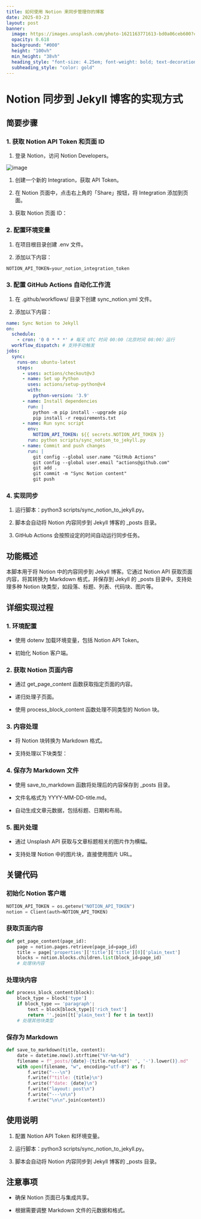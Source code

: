```yaml
---
title: 如何使用 Notion 来同步管理你的博客
date: 2025-03-23
layout: post
banner:
  image: https://images.unsplash.com/photo-1621163771613-bd0a06ceb600?crop=entropy&cs=tinysrgb&fit=max&fm=jpg&ixid=M3w2OTIwMzJ8MHwxfHJhbmRvbXx8fHx8fHx8fDE3NDI3NjgzMzZ8&ixlib=rb-4.0.3&q=80&w=1080
  opacity: 0.618
  background: "#000"
  height: "100vh"
  min_height: "38vh"
  heading_style: "font-size: 4.25em; font-weight: bold; text-decoration: underline"
  subheading_style: "color: gold"
---
```


# Notion 同步到 Jekyll 博客的实现方式

## 简要步骤

### 1. 获取 Notion API Token 和页面 ID

1. 登录 Notion，访问 Notion Developers。

![image](https://prod-files-secure.s3.us-west-2.amazonaws.com/a7a0cc5a-89b9-4cda-8686-1fba0ca52f40/d19c1afe-dea5-4312-9333-786b0ba83054/image.png?X-Amz-Algorithm=AWS4-HMAC-SHA256&X-Amz-Content-Sha256=UNSIGNED-PAYLOAD&X-Amz-Credential=ASIAZI2LB466TUSJYUDS%2F20250323%2Fus-west-2%2Fs3%2Faws4_request&X-Amz-Date=20250323T221856Z&X-Amz-Expires=3600&X-Amz-Security-Token=IQoJb3JpZ2luX2VjEIT%2F%2F%2F%2F%2F%2F%2F%2F%2F%2FwEaCXVzLXdlc3QtMiJHMEUCIQDYO0ud3bpJEM7YpQpI2xZt5%2FYBS5qGbzlp0Yw%2FjNTO0gIgBVbxWQKmnS1AQ2mhf%2F%2BjIYM%2BWIb2b7SpCMJgSetnZ8UqiAQI3f%2F%2F%2F%2F%2F%2F%2F%2F%2F%2FARAAGgw2Mzc0MjMxODM4MDUiDJvcy8k3Bod61ZDp%2FCrcA6e9lOCTyYyqB%2Fa6hK6EZD6vxsW6wkTjt6wzrYCZ%2FDTZfiyTF2fYFBXc%2FcciyF%2FJlnAP9AVxg7ri%2BI%2BdtllXLi1c0oOssSO%2BDg2qtEgABVHwUzVqZJCUpul7W2P5uaKiCD%2BkTDb05XxkbIQbGO2unKM1aQkxaqJxnfwNr4jHMxqaq6iHvwaM235Y%2FIqhA%2BTGzIaqmUZPo3XE%2BeH3Bh23kzz4pMlqQm9gZfcp3Y5fjn7pC83blflvFgh4QaPCbS%2Fi5xcD%2BM2ubu72ziXThwoVA1r%2FVwiCH6KJyCtdhrD38FBv5%2FrMCIEhAiwDSaTt%2FErbcYKKr8DkbXYZCeQQ0gCQeblv4azazPHDtp809Kbk4ZB9bslN9MaLXh%2BHvCAzEO99hOWmz9Y05lvkOVfZqc2yw5zSdpKE9Jp7BPIvSmpR4lKH57To6EIV0dD9Oxi%2BGzRxuboZQIQQwWmvM0RbhK4oaWQJge3ZEyd0Vl4Q8T3ic7zv599g2xV23KB4xqcHQyMA9LlBdps3x%2Bafkjv9fc0fj2pAce33Ir7A5CrFyN2FiFdqIYU%2FZlskaMOdwF6jR29afaxcGn7XKQ0NzPiUyIirxMhq%2FbPo3lgTQoGn2sg1rBpdKOILNTKvI58FyeBPMNHKgb8GOqUBdxbjrZk4cilvw0RnKOWXCApkCh%2FZ2B0PcIQ%2BTeydc3MKuYEQnwwHN4h916WPOb4TyxDr1y0OzcyVrag9MRLY7xvxk%2FH5PfI4lSyk5lLRKE4DDAbaF8yIowyXOg7GWMqXk7Sxj%2BgR6DiehLfcyZTrueH2gWDFUmG8TfQws8EFXBfb2USXs2Pqs5HF8JwivO3s3%2B1JGaB4X8H2JKTZ6DZZ52ttLOXA&X-Amz-Signature=ad33f6a0358c6daa6953861689e809c57e952e9216f25f48fdff1be096f5b258&X-Amz-SignedHeaders=host&x-id=GetObject)

1. 创建一个新的 Integration，获取 API Token。

1. 在 Notion 页面中，点击右上角的「Share」按钮，将 Integration 添加到页面。

1. 获取 Notion 页面 ID：


### 2. 配置环境变量

1. 在项目根目录创建 .env 文件。

1. 添加以下内容：

```javascript
NOTION_API_TOKEN=your_notion_integration_token
```

### 3. 配置 GitHub Actions 自动化工作流

1. 在 .github/workflows/ 目录下创建 sync_notion.yml 文件。

1. 添加以下内容：

```yaml
name: Sync Notion to Jekyll
on:
  schedule:
    - cron: '0 0 * * *' # 每天 UTC 时间 00:00（北京时间 08:00）运行
  workflow_dispatch: # 支持手动触发
jobs:
  sync:
    runs-on: ubuntu-latest
    steps:
      - uses: actions/checkout@v3
      - name: Set up Python
        uses: actions/setup-python@v4
        with:
          python-version: '3.9'
      - name: Install dependencies
        run: |
          python -m pip install --upgrade pip
          pip install -r requirements.txt
      - name: Run sync script
        env:
          NOTION_API_TOKEN: ${{ secrets.NOTION_API_TOKEN }}
        run: python scripts/sync_notion_to_jekyll.py
      - name: Commit and push changes
        run: |
          git config --global user.name "GitHub Actions"
          git config --global user.email "actions@github.com"
          git add .
          git commit -m "Sync Notion content"
          git push
```

### 4. 实现同步

1. 运行脚本：python3 scripts/sync_notion_to_jekyll.py。

1. 脚本会自动将 Notion 内容同步到 Jekyll 博客的 _posts 目录。

1. GitHub Actions 会按照设定的时间自动运行同步任务。

## 功能概述

本脚本用于将 Notion 中的内容同步到 Jekyll 博客。它通过 Notion API 获取页面内容，将其转换为 Markdown 格式，并保存到 Jekyll 的 _posts 目录中。支持处理多种 Notion 块类型，如段落、标题、列表、代码块、图片等。

## 详细实现过程

### 1. 环境配置

- 使用 dotenv 加载环境变量，包括 Notion API Token。

- 初始化 Notion 客户端。

### 2. 获取 Notion 页面内容

- 通过 get_page_content 函数获取指定页面的内容。

- 递归处理子页面。

- 使用 process_block_content 函数处理不同类型的 Notion 块。

### 3. 内容处理

- 将 Notion 块转换为 Markdown 格式。

- 支持处理以下块类型：


### 4. 保存为 Markdown 文件

- 使用 save_to_markdown 函数将处理后的内容保存到 _posts 目录。

- 文件名格式为 YYYY-MM-DD-title.md。

- 自动生成文章元数据，包括标题、日期和布局。

### 5. 图片处理

- 通过 Unsplash API 获取与文章标题相关的图片作为横幅。

- 支持处理 Notion 中的图片块，直接使用图片 URL。

## 关键代码

### 初始化 Notion 客户端

```python
NOTION_API_TOKEN = os.getenv("NOTION_API_TOKEN")
notion = Client(auth=NOTION_API_TOKEN)
```

### 获取页面内容

```python
def get_page_content(page_id):
    page = notion.pages.retrieve(page_id=page_id)
    title = page['properties']['title']['title'][0]['plain_text']
    blocks = notion.blocks.children.list(block_id=page_id)
    # 处理块内容
```

### 处理块内容

```python
def process_block_content(block):
    block_type = block['type']
    if block_type == 'paragraph':
        text = block[block_type]['rich_text']
        return ''.join([t['plain_text'] for t in text])
    # 处理其他块类型
```

### 保存为 Markdown

```python
def save_to_markdown(title, content):
    date = datetime.now().strftime("%Y-%m-%d")
    filename = f"_posts/{date}-{title.replace(' ', '-').lower()}.md"
    with open(filename, "w", encoding="utf-8") as f:
        f.write("---\n")
        f.write(f"title: {title}\n")
        f.write(f"date: {date}\n")
        f.write("layout: post\n")
        f.write("---\n\n")
        f.write("\n\n".join(content))
```

## 使用说明

1. 配置 Notion API Token 和环境变量。

1. 运行脚本：python3 scripts/sync_notion_to_jekyll.py。

1. 脚本会自动将 Notion 内容同步到 Jekyll 博客的 _posts 目录。

## 注意事项

- 确保 Notion 页面已与集成共享。

- 根据需要调整 Markdown 文件的元数据和格式。